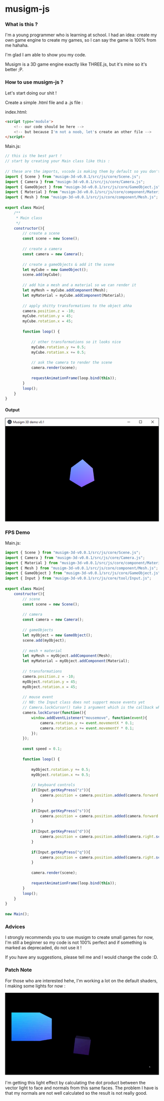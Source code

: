 # musigm-js

### What is this ? ####

I'm a young programmer who is learning at school.
I had an idea: create my own game engine to create my games, so I can say the game is 100% from me hahaha.

I'm glad I am able to show you my code.

Musigm is a 3D game engine exactly like THREE.js, but it's mine so it's better ;P.

### How to use musigm-js ? ###
Let's start doing our shit !

Create a simple .html file and a .js file :

index.html:
```html
<script type='module'>
    <!-- our code should be here -->
    <!-- but because I'm not a noob, let's create an other file -->
</script>
```

Main.js:
```javascript
// this is the best part ! 
// start by creating your Main class like this :

// these are the imports, vscode is making them by default so you don't have to worry about them :D
import { Scene } from "musigm-3d-v0.0.1/src/js/core/Scene.js";
import { Camera } from "musigm-3d-v0.0.1/src/js/core/Camera.js";
import { GameObject } from "musigm-3d-v0.0.1/src/js/core/GameObject.js";
import { Material } from "musigm-3d-v0.0.1/src/js/core/component/Material.js";
import { Mesh } from "musigm-3d-v0.0.1/src/js/core/component/Mesh.js";

export class Main{
    /**
     * Main class
     */
    constructor(){
        // create a scene
        const scene = new Scene();

        // create a camera
        const camera = new Camera();

        // create a gameObjects & add it the scene
        let myCube = new GameObject();
        scene.add(myCube);

        // add him a mesh and a material so we can render it
        let myMesh = myCube.addComponent(Mesh);
        let myMaterial = myCube.addComponent(Material);

        // apply shitty transformations to the object ahha
        camera.position.z = -10;
        myCube.rotation.y = 45;
        myCube.rotation.x = 45;
        
        function loop() {

            // other transformations so it looks nice 
            myCube.rotation.y += 0.5;
            myCube.rotation.x += 0.5;

            // ask the camera to render the scene
            camera.render(scene);

            requestAnimationFrame(loop.bind(this));
        }
        loop();
    }
}

```

#### Output ####
![alt text](./images/demo.PNG)

### FPS Demo ###

Main.js:
```javascript
import { Scene } from "musigm-3d-v0.0.1/src/js/core/Scene.js";
import { Camera } from "musigm-3d-v0.0.1/src/js/core/Camera.js";
import { Material } from "musigm-3d-v0.0.1/src/js/core/component/Material.js";
import { Mesh } from "musigm-3d-v0.0.1/src/js/core/component/Mesh.js";
import { GameObject } from "musigm-3d-v0.0.1/src/js/core/GameObject.js";
import { Input } from "musigm-3d-v0.0.1/src/js/core/tool/Input.js";

export class Main{
    constructor(){
        // scene
        const scene = new Scene();

        // camera
        const camera = new Camera();

        // gameObjects
        let myObject = new GameObject();
        scene.add(myObject);

        // mesh + material
        let myMesh = myObject.addComponent(Mesh);
        let myMaterial = myObject.addComponent(Material);

        // transformations
        camera.position.z = -10;
        myObject.rotation.y = 45;
        myObject.rotation.x = 45;

        // mouse event 
        // NB: the Input class does not support mouse events yet
        // Camera.lockCursor() take 1 argument which is the callback when the cursor is locked
        camera.lockCursor(function(){
            window.addEventListener("mousemove", function(event){
                camera.rotation.y += event.movementX * 0.1;
                camera.rotation.x += event.movementY * 0.1;
            });
        });
        
        const speed = 0.1;

        function loop() {

            myObject.rotation.y += 0.5;
            myObject.rotation.x += 0.5;

            // keyboard controls
            if(Input.getKeyPress("z")){
                camera.position = camera.position.added(camera.forward.scaled(speed));
            }

            if(Input.getKeyPress("s")){
                camera.position = camera.position.added(camera.forward.scaled(-speed));
            }

            if(Input.getKeyPress("d")){
                camera.position = camera.position.added(camera.right.scaled(speed));
            }

            if(Input.getKeyPress("q")){
                camera.position = camera.position.added(camera.right.scaled(-speed));
            }

            camera.render(scene);

            requestAnimationFrame(loop.bind(this));
        }
        loop();
    }
}

new Main();
```

### Advices ###
I strongly recommends you to use musigm to create small games for now, I'm still a beginner so my code is not 100% perfect and if something is marked as deprecaded, do not use it !

If you have any suggestions, please tell me and I would change the code :D.

### Patch Note ###
For those who are interested hehe, I'm working a lot on the default shaders, I making some lights for now : 

![alt text](./images/patch02.gif)

I'm getting this light effect by calculating the dot product between the vector light to face and normals from this same faces.
The problem I have is that my normals are not well calculated so the result is not really good.